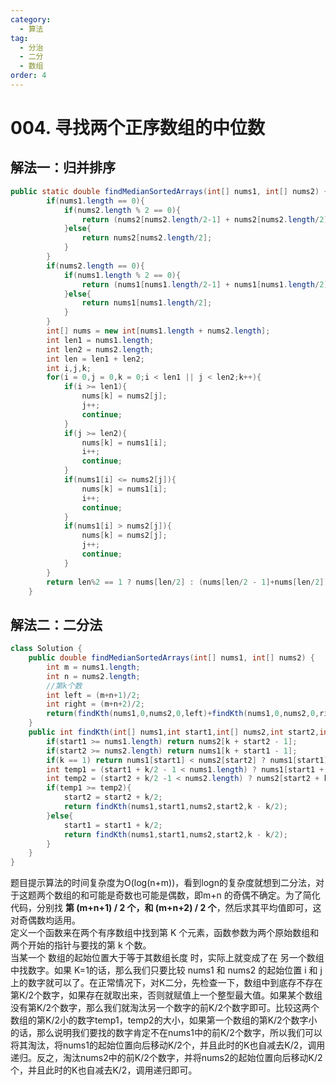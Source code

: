 ```yaml
---
category: 
  - 算法
tag: 
  - 分治
  - 二分
  - 数组
order: 4
---
```

# 004. 寻找两个正序数组的中位数

<Badge text="困难" type="danger" vertical="middle" />


## 解法一：归并排序

```java
public static double findMedianSortedArrays(int[] nums1, int[] nums2) {
        if(nums1.length == 0){
            if(nums2.length % 2 == 0){
                return (nums2[nums2.length/2-1] + nums2[nums2.length/2])/2.0;
            }else{
                return nums2[nums2.length/2];
            }
        }
        if(nums2.length == 0){
            if(nums1.length % 2 == 0){
                return (nums1[nums1.length/2-1] + nums1[nums1.length/2])/2.0;
            }else{
                return nums1[nums1.length/2];
            }
        }
        int[] nums = new int[nums1.length + nums2.length];
        int len1 = nums1.length;
        int len2 = nums2.length;
        int len = len1 + len2;
        int i,j,k;
        for(i = 0,j = 0,k = 0;i < len1 || j < len2;k++){
            if(i >= len1){
                nums[k] = nums2[j];
                j++;
                continue;
            }
            if(j >= len2){
                nums[k] = nums1[i];
                i++;
                continue;
            }
            if(nums1[i] <= nums2[j]){
                nums[k] = nums1[i];
                i++;
                continue;
            }
            if(nums1[i] > nums2[j]){
                nums[k] = nums2[j];
                j++;
                continue;
            }
        }
        return len%2 == 1 ? nums[len/2] : (nums[len/2 - 1]+nums[len/2])/2.0;
    }
```



## 解法二：二分法

```java
class Solution {
    public double findMedianSortedArrays(int[] nums1, int[] nums2) {
        int m = nums1.length;
        int n = nums2.length;
        //第k个数
        int left = (m+n+1)/2;
        int right = (m+n+2)/2;
        return(findKth(nums1,0,nums2,0,left)+findKth(nums1,0,nums2,0,right))/2.0;
    }
    public int findKth(int[] nums1,int start1,int[] nums2,int start2,int k){
        if(start1 >= nums1.length) return nums2[k + start2 - 1];
        if(start2 >= nums2.length) return nums1[k + start1 - 1];
        if(k == 1) return nums1[start1] < nums2[start2] ? nums1[start1] : nums2[start2];
        int temp1 = (start1 + k/2 - 1 < nums1.length) ? nums1[start1 + k/2 - 1] : Integer.MAX_VALUE;
        int temp2 = (start2 + k/2 -1 < nums2.length) ? nums2[start2 + k/2 -1] : Integer.MAX_VALUE;
        if(temp1 >= temp2){
            start2 = start2 + k/2;
            return findKth(nums1,start1,nums2,start2,k - k/2);
        }else{
            start1 = start1 + k/2;
            return findKth(nums1,start1,nums2,start2,k - k/2);
        }
    }
}
```


题目提示算法的时间复杂度为O(log(n+m))，看到logn的复杂度就想到二分法，对于这题两个数组的和可能是奇数也可能是偶数，即m+n 的奇偶不确定。为了简化代码，分别找 **第 (m+n+1) / 2 个，和 (m+n+2) / 2 个**，然后求其平均值即可，这对奇偶数均适用。  
定义一个函数来在两个有序数组中找到第 K 个元素，函数参数为两个原始数组和两个开始的指针与要找的第 k 个数。  
当某一个 数组的起始位置大于等于其数组长度 时，实际上就变成了在 另一个数组中找数字。如果 K=1的话，那么我们只要比较 nums1 和 nums2 的起始位置 i 和 j 上的数字就可以了。在正常情况下，对K二分，先检查一下，数组中到底存不存在第K/2个数字，如果存在就取出来，否则就赋值上一个整型最大值。如果某个数组没有第K/2个数字，那么我们就淘汰另一个数字的前K/2个数字即可。比较这两个数组的第K/2小的数字temp1，temp2的大小，如果第一个数组的第K/2个数字小的话，那么说明我们要找的数字肯定不在nums1中的前K/2个数字，所以我们可以将其淘汰，将nums1的起始位置向后移动K/2个，并且此时的K也自减去K/2，调用递归。反之，淘汰nums2中的前K/2个数字，并将nums2的起始位置向后移动K/2个，并且此时的K也自减去K/2，调用递归即可。



